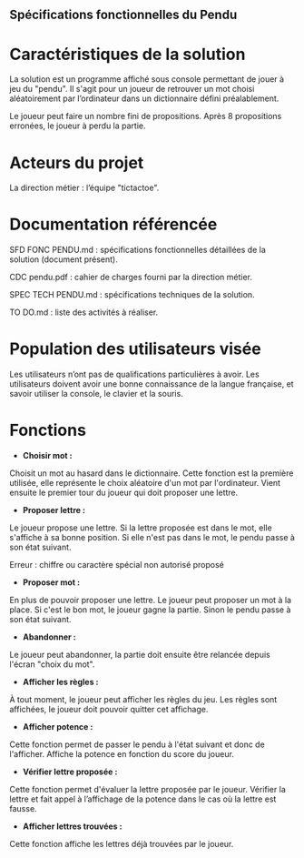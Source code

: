 ﻿## Spécifications fonctionnelles du Pendu ##

# Caractéristiques de la solution

La solution est un programme affiché sous console permettant de jouer à jeu du "pendu". Il s'agit pour un joueur de retrouver un mot choisi aléatoirement par l’ordinateur dans un dictionnaire défini préalablement. 

Le joueur peut faire un nombre fini de propositions. Après 8 propositions erronées, le joueur à perdu la partie.

# Acteurs du projet

La direction métier : l’équipe "tictactoe".

# Documentation référencée

SFD FONC PENDU.md : spécifications fonctionnelles détaillées de la solution (document présent).

CDC pendu.pdf : cahier de charges fourni par la direction métier.

SPEC TECH PENDU.md : spécifications techniques de la solution.

TO DO.md : liste des activités à réaliser.

# Population des utilisateurs visée

Les utilisateurs n’ont pas de qualifications particulières à avoir. Les utilisateurs doivent avoir une bonne connaissance de la langue française, et savoir utiliser la console, le clavier et la souris.

# Fonctions

* **Choisir mot :**

Choisit un mot au hasard dans le dictionnaire.
Cette fonction est la première utilisée, elle représente le choix aléatoire d'un mot par l'ordinateur.
Vient ensuite le premier tour du joueur qui doit proposer une lettre.

* **Proposer lettre :**

Le joueur propose une lettre.
Si la lettre proposée est dans le mot, elle s'affiche à sa bonne position.
Si elle n'est pas dans le mot, le pendu passe à son état suivant.

Erreur : chiffre ou caractère spécial non autorisé proposé 

* **Proposer mot :**

En plus de pouvoir proposer une lettre.
Le joueur peut proposer un mot à la place. 
Si c'est le bon mot, le joueur gagne la partie.
Sinon le pendu passe à son état suivant.

* **Abandonner :**

Le joueur peut abandonner, la partie doit ensuite être relancée depuis l'écran "choix du mot".

* **Afficher les règles :**

À tout moment, le joueur peut afficher les règles du jeu.
Les règles sont affichées, le joueur doit pouvoir quitter cet affichage.

* **Afficher potence :**

Cette fonction permet de passer le pendu à l'état suivant et donc de l'afficher.
Affiche la potence en fonction du score du joueur.

* **Vérifier lettre proposée :**

Cette fonction permet d'évaluer la lettre proposée par le joueur.
Vérifier la lettre et fait appel à l’affichage de la potence dans le cas où la lettre est fausse.

* **Afficher lettres trouvées :**

Cette fonction affiche les lettres déjà trouvées par le joueur.


